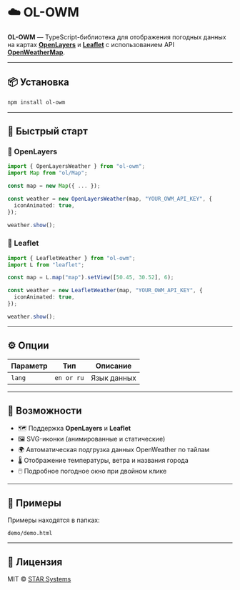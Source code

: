 # ☁️ OL-OWM

**OL-OWM** — TypeScript-библиотека для отображения погодных данных на картах **[OpenLayers](https://openlayers.org/)** и **[Leaflet](https://leafletjs.com/)** с использованием API **[OpenWeatherMap](https://openweathermap.org/)**.

---

## 📦 Установка

```bash
npm install ol-owm
```

---

## 🚀 Быстрый старт

### 🔹 OpenLayers

```ts
import { OpenLayersWeather } from "ol-owm";
import Map from "ol/Map";

const map = new Map({ ... });

const weather = new OpenLayersWeather(map, "YOUR_OWM_API_KEY", {
  iconAnimated: true,
});

weather.show();
```

### 🔸 Leaflet

```ts
import { LeafletWeather } from "ol-owm";
import L from "leaflet";

const map = L.map("map").setView([50.45, 30.52], 6);

const weather = new LeafletWeather(map, "YOUR_OWM_API_KEY", {
  iconAnimated: true,
});

weather.show();
```

---

## ⚙️ Опции

| Параметр       | Тип       | Описание                                                             |
| -------------- | --------- | -------------------------------------------------------------------- |
| `lang` | `en or ru` | Язык данных |

---

## 📌 Возможности

- 🗺️ Поддержка **OpenLayers** и **Leaflet**
- 🖼️ SVG-иконки (анимированные и статические)
- 🌍 Автоматическая подгрузка данных OpenWeather по тайлам
- 🌡️ Отображение температуры, ветра и названия города
- 🖱️ Подробное погодное окно при двойном клике

---

## 🧪 Примеры

Примеры находятся в папках:

```
demo/demo.html
```

---

## 📄 Лицензия

MIT © [STAR Systems](https://github.com/STAR-Systems-Company)
